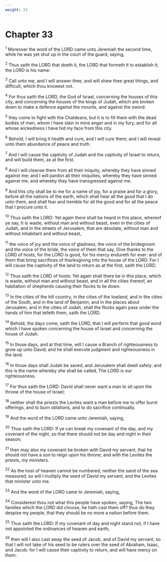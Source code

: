 ```yaml
---
weight: 33
---
```


# Chapter 33

<sup>1</sup> Moreover the word of the LORD came unto Jeremiah the second time, while he was yet shut up in the court of the guard, saying, 

<sup>2</sup> Thus saith the LORD that doeth it, the LORD that formeth it to establish it; the LORD is his name: 

<sup>3</sup> Call unto me, and I will answer thee, and will shew thee great things, and difficult, which thou knowest not. 

<sup>4</sup> For thus saith the LORD, the God of Israel, concerning the houses of this city, and concerning the houses of the kings of Judah, which are broken down to make a defence against the mounts, and against the sword: 

<sup>5</sup> they come to fight with the Chaldeans, but it is to fill them with the dead bodies of men, whom I have slain in mine anger and in my fury, and for all whose wickedness I have hid my face from this city. 

<sup>6</sup> Behold, I will bring it health and cure, and I will cure them; and I will reveal unto them abundance of peace and truth. 

<sup>7</sup> And I will cause the captivity of Judah and the captivity of Israel to return, and will build them, as at the first. 

<sup>8</sup> And I will cleanse them from all their iniquity, whereby they have sinned against me; and I will pardon all their iniquities, whereby they have sinned against me, and whereby they have transgressed against me. 

<sup>9</sup> And this city shall be to me for a name of joy, for a praise and for a glory, before all the nations of the earth, which shall hear all the good that I do unto them, and shall fear and tremble for all the good and for all the peace that I procure unto it. 

<sup>10</sup> Thus saith the LORD: Yet again there shall be heard in this place, whereof ye say, It is waste, without man and without beast, even in the cities of Judah, and in the streets of Jerusalem, that are desolate, without man and without inhabitant and without beast, 

<sup>11</sup> the voice of joy and the voice of gladness, the voice of the bridegroom and the voice of the bride, the voice of them that say, Give thanks to the LORD of hosts, for the LORD is good, for his mercy endureth for ever: and of them that bring sacrifices of thanksgiving into the house of the LORD. For I will cause the captivity of the land to return as at the first, saith the LORD. 

<sup>12</sup> Thus saith the LORD of hosts: Yet again shall there be in this place, which is waste, without man and without beast, and in all the cities thereof, an habitation of shepherds causing their flocks to lie down. 

<sup>13</sup> In the cities of the hill country, in the cities of the lowland, and in the cities of the South, and in the land of Benjamin, and in the places about Jerusalem, and in the cities of Judah, shall the flocks again pass under the hands of him that telleth them, saith the LORD. 

<sup>14</sup> Behold, the days come, saith the LORD, that I will perform that good word which I have spoken concerning the house of Israel and concerning the house of Judah. 

<sup>15</sup> In those days, and at that time, will I cause a Branch of righteousness to grow up unto David; and he shall execute judgment and righteousness in the land. 

<sup>16</sup> In those days shall Judah be saved, and Jerusalem shall dwell safely: and this is the name whereby she shall be called, The LORD is our righteousness. 

<sup>17</sup> For thus saith the LORD: David shall never want a man to sit upon the throne of the house of Israel; 

<sup>18</sup> neither shall the priests the Levites want a man before me to offer burnt offerings, and to burn oblations, and to do sacrifice continually. 

<sup>19</sup> And the word of the LORD came unto Jeremiah, saying, 

<sup>20</sup> Thus saith the LORD: If ye can break my covenant of the day, and my covenant of the night, so that there should not be day and night in their season; 

<sup>21</sup> then may also my covenant be broken with David my servant, that he should not have a son to reign upon his throne; and with the Levites the priests, my ministers. 

<sup>22</sup> As the host of heaven cannot be numbered, neither the sand of the sea measured; so will I multiply the seed of David my servant, and the Levites that minister unto me. 

<sup>23</sup> And the word of the LORD came to Jeremiah, saying, 

<sup>24</sup> Considerest thou not what this people have spoken, saying, The two families which the LORD did choose, he hath cast them off? thus do they despise my people, that they should be no more a nation before them. 

<sup>25</sup> Thus saith the LORD: If my covenant of day and night stand not, if I have not appointed the ordinances of heaven and earth; 

<sup>26</sup> then will I also cast away the seed of Jacob, and of David my servant, so that I will not take of his seed to be rulers over the seed of Abraham, Isaac, and Jacob: for I will cause their captivity to return, and will have mercy on them. 


